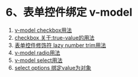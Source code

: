
<h1>6、表单控件绑定 v-model</h1>
<ol>
    <li>
        <a href='https://github.com/YonyLady/vueJs/blob/master/6-form/input-checkbox.html'>
            v-model checkbox用法
        </a>
    </li>
    <li>
        <a href='https://github.com/YonyLady/vueJs/blob/master/6-form/input-checkbox-trueValue.html'>
             checkbox 关于:true-value的用法
        </a>
    </li>
    <li>
        <a href='https://github.com/YonyLady/vueJs/blob/master/6-form/input-modifier.html'>
             表单控件修饰符 lazy number trim用法
        </a>
    </li>
    <li>
        <a href='https://github.com/YonyLady/vueJs/blob/master/6-form/input-radio.html'>
             v-model radio用法
        </a>
    </li>
    <li>
        <a href='https://github.com/YonyLady/vueJs/blob/master/6-form/select.html'>
             v-model select用法
        </a>
    </li>
    <li>
        <a href='https://github.com/YonyLady/vueJs/blob/master/6-form/select-bindValue.html'>
             select options 绑定value为对象
        </a>
    </li>
</ol>

